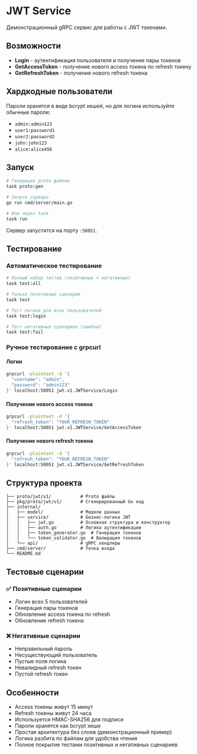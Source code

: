 # JWT Service

Демонстрационный gRPC сервис для работы с JWT токенами.

## Возможности

- **Login** - аутентификация пользователя и получение пары токенов
- **GetAccessToken** - получение нового access токена по refresh токену  
- **GetRefreshToken** - получение нового refresh токена

## Хардкодные пользователи

Пароли хранятся в виде bcrypt хешей, но для логина используйте обычные пароли:

- `admin:admin123`
- `user1:password1`
- `user2:password2`
- `john:john123`
- `alice:alice456`

## Запуск

```bash
# Генерация proto файлов
task proto:gen

# Запуск сервера
go run cmd/server/main.go

# Или через task
task run
```

Сервер запустится на порту `:50051`.

## Тестирование

### Автоматическое тестирование
```bash
# Полный набор тестов (позитивные + негативные)
task test:all

# Только позитивные сценарии
task test

# Тест логина для всех пользователей
task test:login

# Тест негативных сценариев (ошибки)
task test:fail
```

### Ручное тестирование с grpcurl

#### Логин
```bash
grpcurl -plaintext -d '{
  "username": "admin",
  "password": "admin123"
}' localhost:50051 jwt.v1.JWTService/Login
```

#### Получение нового access токена
```bash
grpcurl -plaintext -d '{
  "refresh_token": "YOUR_REFRESH_TOKEN"
}' localhost:50051 jwt.v1.JWTService/GetAccessToken
```

#### Получение нового refresh токена
```bash
grpcurl -plaintext -d '{
  "refresh_token": "YOUR_REFRESH_TOKEN"
}' localhost:50051 jwt.v1.JWTService/GetRefreshToken
```

## Структура проекта

```
├── proto/jwt/v1/           # Proto файлы
├── pkg/proto/jwt/v1/       # Сгенерированный Go код
├── internal/
│   ├── model/              # Модели данных
│   ├── service/            # Бизнес-логика JWT
│   │   ├── jwt.go          # Основная структура и конструктор
│   │   ├── auth.go         # Логика аутентификации
│   │   ├── token_generator.go  # Генерация токенов
│   │   └── token_validator.go  # Валидация токенов
│   └── api/                # gRPC хендлеры
├── cmd/server/             # Точка входа
└── README.md
```

## Тестовые сценарии

### ✅ Позитивные сценарии
- Логин всех 5 пользователей
- Генерация пары токенов
- Обновление access токена по refresh
- Обновление refresh токена

### ❌ Негативные сценарии  
- Неправильный пароль
- Несуществующий пользователь
- Пустые поля логина
- Невалидный refresh токен
- Пустой refresh токен

## Особенности

- Access токены живут 15 минут
- Refresh токены живут 24 часа
- Используется HMAC-SHA256 для подписи
- Пароли хранятся как bcrypt хеши
- Простая архитектура без слоев (демонстрационный пример)
- Логика разбита по файлам для удобства чтения
- Полное покрытие тестами позитивных и негативных сценариев 
